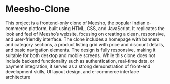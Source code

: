 # Meesho-Clone
This project is a frontend-only clone of Meesho, the popular Indian e-commerce platform, built using HTML, CSS, and JavaScript. 
It replicates the look and feel of Meesho’s website, focusing on creating a clean, responsive, and user-friendly interface.
The clone includes a homepage with banners and category sections, a product listing grid with price and discount details, and basic navigation elements. 
The design is fully responsive, making it suitable for both desktop and mobile screens.
While this clone does not include backend functionality such as authentication, real-time data, or payment integration, it serves as a strong demonstration of front-end development skills, UI layout design, and e-commerce interface architecture
